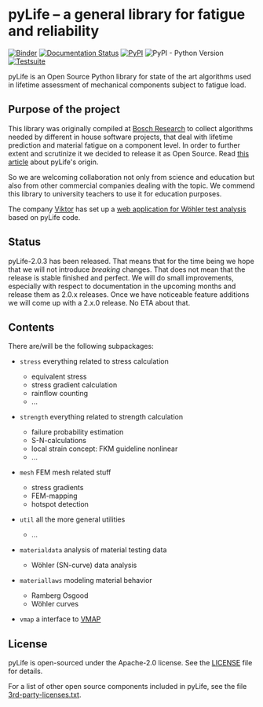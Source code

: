 # pyLife – a general library for fatigue and reliability

[![Binder](https://mybinder.org/badge_logo.svg)](https://mybinder.org/v2/gh/boschresearch/pylife/develop?labpath=demos%2Findex.ipynb)
[![Documentation Status](https://readthedocs.org/projects/pylife/badge/?version=latest)](https://pylife.readthedocs.io/en/latest/?badge=latest)
[![PyPI](https://img.shields.io/pypi/v/pylife)](https://pypi.org/project/pylife/)
![PyPI - Python Version](https://img.shields.io/pypi/pyversions/pylife)
[![Testsuite](https://github.com/boschresearch/pylife/actions/workflows/pytest.yml/badge.svg)](https://github.com/boschresearch/pylife/actions/workflows/pytest.yml)

pyLife is an Open Source Python library for state of the art algorithms used in
lifetime assessment of mechanical components subject to fatigue load.


## Purpose of the project

This library was originally compiled at [Bosch
Research](https://www.bosch.com/research/) to collect algorithms needed by
different in house software projects, that deal with lifetime prediction and
material fatigue on a component level. In order to further extent and
scrutinize it we decided to release it as Open Source.  Read [this
article](https://www.bosch.com/stories/bringing-open-source-to-mechanical-engineering/)
about pyLife's origin.

So we are welcoming collaboration not only from science and education but also
from other commercial companies dealing with the topic. We commend this library
to university teachers to use it for education purposes.

The company [Viktor](https://viktor.ai) has set up a [web application for Wöhler
test analysis](https://cloud.viktor.ai/public/wohler-fatigue-test-analysis)
based on pyLife code.


## Status

pyLife-2.0.3 has been released.  That means that for the time being we hope
that we will not introduce *breaking* changes.  That does not mean that the
release is stable finished and perfect.  We will do small improvements,
especially with respect to documentation in the upcoming months and release
them as 2.0.x releases.  Once we have noticeable feature additions we will come
up with a 2.x.0 release.  No ETA about that.

## Contents

There are/will be the following subpackages:

* `stress` everything related to stress calculation
	* equivalent stress
	* stress gradient calculation
	* rainflow counting
	* ...
* `strength` everything related to strength calculation
	* failure probability estimation
	* S-N-calculations
	* local strain concept: FKM guideline nonlinear
	* ...
* `mesh` FEM mesh related stuff
    * stress gradients
	* FEM-mapping
	* hotspot detection
* `util` all the more general utilities
	* ...
* `materialdata` analysis of material testing data
    * Wöhler (SN-curve) data analysis

* `materiallaws` modeling material behavior
    * Ramberg Osgood
    * Wöhler curves

* `vmap` a interface to [VMAP](https://www.vmap.eu.com/)


## License

pyLife is open-sourced under the Apache-2.0 license. See the
[LICENSE](LICENSE) file for details.

For a list of other open source components included in pyLife, see the
file [3rd-party-licenses.txt](3rd-party-licenses.txt).
